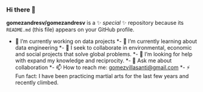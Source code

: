 ### Hi there 👋


**gomezandresv/gomezandresv** is a ✨ _special_ ✨ repository because its `README.md` (this file) appears on your GitHub profile.


* 🔭 I’m currently working on data projects
*- 🌱 I’m currently learning about data engineering
*- 👯 I seek to collaborate in environmental, economic and social projects that solve global problems.
*- 🤔 I’m looking for help with expand my knowledge and reciprocity.
*- 💬 Ask me about collaboration
*- 📫 How to reach me: gomezvillasanti@gmail.com
*- ⚡ Fun fact: I have been practicing martial arts for the last few years and recently climbed.

